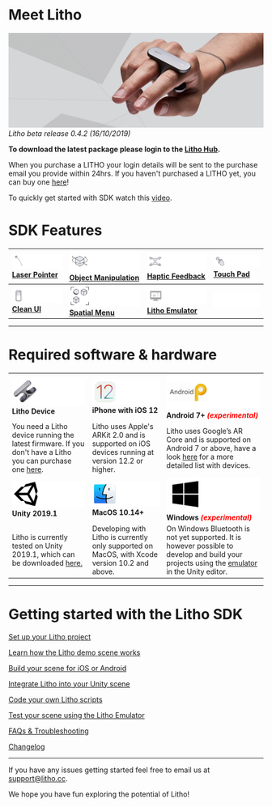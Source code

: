 # Meet Litho

[![Banner image](Images/banner.jpg)](#)
_Litho beta release 0.4.2 (16/10/2019)_

**To download the latest package please login to the [Litho Hub](https://developer.litho.cc/page/download-sdk/4).**

When you purchase a LITHO your login details will be sent to the purchase email you provide within 24hrs. If you haven't purchased a LITHO yet, you can buy one [here](https://www.litho.cc/buy)!

To quickly get started with SDK watch this [video](https://vimeo.com/368558994).

# SDK Features
 |[![](Images/Features/Laser.png)](#)[](Features/README.md)  [**Laser Pointer**](Features/README.md)| [![](Images/Features/Manipulate.png)](#)[](Features/README.md) [**Object Manipulation**](Features/README.md)| [![](Images/Features/Haptics.png)](#)[](Features/README.md) [**Haptic Feedback**](Features/README.md)| [![](Images/Features/TouchInput.png)](#)[](Features/README.md) [**Touch Pad**](Features/README.md)|
 | :--- | :--- | :--- | :--- |
 |[![](Images/Features/CleanUI.png)](#)[](Features/README.md) [**Clean UI**](Features/README.md)| [![](Images/Features/SpatialUI2.png)](#)[](Features/README.md) [**Spatial Menu**](Features/README.md)| [![](Images/Features/Emulator.png)](#)[](Features/README.md) [**Litho Emulator**](Features/README.md)| [![](Images/Icons/Blank.png)](#)[](Features/README.md)|

 ---

# Required software & hardware
| | | |
| :--- | :--- | :--- |
 |[![Litho](Images/Icons/litho.png)](#) **Litho Device**| [![iOS](Images/Icons/ios.png)](#) **iPhone with iOS 12**| [![Android](Images/Icons/Android.png)](#) **Android 7+ <span style="color:red">*(experimental)*</span>** |
| You need a Litho device running the latest firmware. If you don't have a Litho you can purchase one [here](https://www.litho.cc/buy). | Litho uses Apple's ARKit 2.0 and is supported on iOS devices running at version 12.2 or higher.| Litho uses Google’s AR Core and is supported on Android 7 or above, have a look [here](https://developers.google.com/ar/discover/supported-devices) for a more detailed list with devices.  |
|[![Unity](Images/Icons/unity.png)](#) **Unity 2019.1**|[![MacOS 10.14+](Images/Icons/macos.png)](#)**MacOS 10.14+** | [![Windows](Images/Icons/windows.png)](#) **Windows <span style="color:red">*(experimental)*</span>**| 
|Litho is currently tested on Unity 2019.1, which can be downloaded [here.](https://unity3d.com/get-unity/download/archive) | Developing with Litho is currently only supported on MacOS, with Xcode version 10.2 and above.| On Windows Bluetooth is not yet supported. It is however possible to develop and build your projects using the [emulator](Features/LithoEmulator.md) in the Unity editor.|
---

# Getting started with the Litho SDK

[Set up your Litho project](Manual/ProjectSetup.md)

[Learn how the Litho demo scene works](Manual/DemoScene.md)

[Build your scene for iOS or Android](Manual/BuildInstructions.md)

[Integrate Litho into your Unity scene](Manual/UnityIntegration.md)

[Code your own Litho scripts](Manual/UnityScripting.md)

[Test your scene using the Litho Emulator](Features/LithoEmulator.md)

[FAQs & Troubleshooting](Manual/FAQ.md)

[Changelog](Changelog.md)

---

If you have any issues getting started feel free to email us at [support@litho.cc](mailto:support@litho.cc).

We hope you have fun exploring the potential of Litho!
